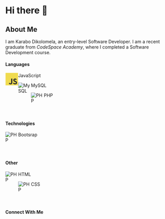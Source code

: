 # Hi there 👋

<!--
**Karabo-Dikolomela/Karabo-Dikolomela** is a ✨ _special_ ✨ repository because its `README.md` (this file) appears on your GitHub profile.

Here are some ideas to get you started:

- 🔭 I’m currently working on ...
- 🌱 I’m currently learning ...
- 👯 I’m looking to collaborate on ...
- 🤔 I’m looking for help with ...
- 💬 Ask me about ...
- 📫 How to reach me: ...
- 😄 Pronouns: ...
- ⚡ Fun fact: ...
-->
## About Me
I am Karabo Dikolomela, an entry-level Software Developer. I am a recent graduate from <i>CodeSpace Academy</i>, where I completed a Software Development course.

#### Languages
JavaScript
<img align="left" alt="Javascript" width="40px" src="https://github.com/devicons/devicon/blob/master/icons/javascript/javascript-original.svg"/>  

MySQL 
<img align="left" alt="MySQL" width="40px" src="https://icongr.am/devicon/mysql-original-wordmark.svg"/>

PHP
<img align="left" alt="PHP" width="40px" src="https://icongr.am/devicon/php-original.svg"/><br/><br/><br/><br/>

#### Technologies
Bootsrap
<img align="left" alt="PHP" width="40px" src="https://icongr.am/devicon/bootstrap-plain.svg"/><br/><br/><br/><br/>

#### Other
HTML
<img align="left" alt="PHP" width="40px" src="https://icongr.am/devicon/html5-original-wordmark.svg"/>

CSS
<img align="left" alt="PHP" width="40px" src="https://icongr.am/devicon/css3-original-wordmark.svg"/><br/><br/><br/><br/>

#### Connect With Me
